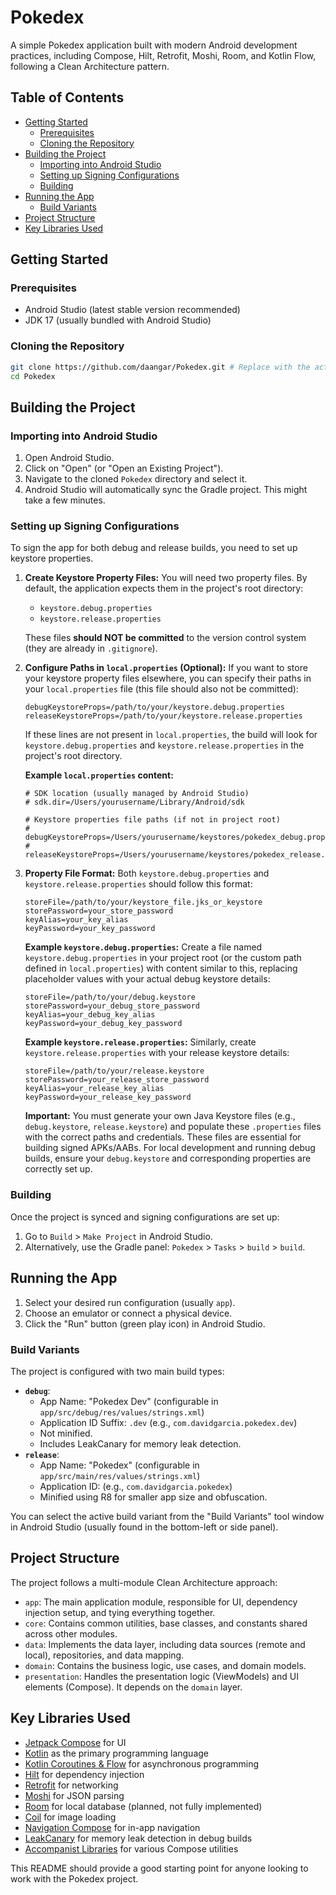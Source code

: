 # Pokedex

A simple Pokedex application built with modern Android development practices, including Compose, Hilt, Retrofit, Moshi, Room, and Kotlin Flow, following a Clean Architecture pattern.

## Table of Contents

- [Getting Started](#getting-started)
  - [Prerequisites](#prerequisites)
  - [Cloning the Repository](#cloning-the-repository)
- [Building the Project](#building-the-project)
  - [Importing into Android Studio](#importing-into-android-studio)
  - [Setting up Signing Configurations](#setting-up-signing-configurations)
  - [Building](#building)
- [Running the App](#running-the-app)
  - [Build Variants](#build-variants)
- [Project Structure](#project-structure)
- [Key Libraries Used](#key-libraries-used)

## Getting Started

### Prerequisites

- Android Studio (latest stable version recommended)
- JDK 17 (usually bundled with Android Studio)

### Cloning the Repository

```bash
git clone https://github.com/daangar/Pokedex.git # Replace with the actual repository URL
cd Pokedex
```

## Building the Project

### Importing into Android Studio

1.  Open Android Studio.
2.  Click on "Open" (or "Open an Existing Project").
3.  Navigate to the cloned `Pokedex` directory and select it.
4.  Android Studio will automatically sync the Gradle project. This might take a few minutes.

### Setting up Signing Configurations

To sign the app for both debug and release builds, you need to set up keystore properties.

1.  **Create Keystore Property Files:**
    You will need two property files. By default, the application expects them in the project's root directory:
    *   `keystore.debug.properties`
    *   `keystore.release.properties`

    These files **should NOT be committed** to the version control system (they are already in `.gitignore`).

2.  **Configure Paths in `local.properties` (Optional):**
    If you want to store your keystore property files elsewhere, you can specify their paths in your `local.properties` file (this file should also not be committed):

    ```properties
    debugKeystoreProps=/path/to/your/keystore.debug.properties
    releaseKeystoreProps=/path/to/your/keystore.release.properties
    ```
    If these lines are not present in `local.properties`, the build will look for `keystore.debug.properties` and `keystore.release.properties` in the project's root directory.

    **Example `local.properties` content:**
    ```properties
    # SDK location (usually managed by Android Studio)
    # sdk.dir=/Users/yourusername/Library/Android/sdk

    # Keystore properties file paths (if not in project root)
    # debugKeystoreProps=/Users/yourusername/keystores/pokedex_debug.properties
    # releaseKeystoreProps=/Users/yourusername/keystores/pokedex_release.properties
    ```

3.  **Property File Format:**
    Both `keystore.debug.properties` and `keystore.release.properties` should follow this format:

    ```properties
    storeFile=/path/to/your/keystore_file.jks_or_keystore
    storePassword=your_store_password
    keyAlias=your_key_alias
    keyPassword=your_key_password
    ```

    **Example `keystore.debug.properties`:**
    Create a file named `keystore.debug.properties` in your project root (or the custom path defined in `local.properties`) with content similar to this, replacing placeholder values with your actual debug keystore details:
    ```properties
    storeFile=/path/to/your/debug.keystore
    storePassword=your_debug_store_password
    keyAlias=your_debug_key_alias
    keyPassword=your_debug_key_password
    ```

    **Example `keystore.release.properties`:**
    Similarly, create `keystore.release.properties` with your release keystore details:
    ```properties
    storeFile=/path/to/your/release.keystore
    storePassword=your_release_store_password
    keyAlias=your_release_key_alias
    keyPassword=your_release_key_password
    ```
    **Important:** You must generate your own Java Keystore files (e.g., `debug.keystore`, `release.keystore`) and populate these `.properties` files with the correct paths and credentials. These files are essential for building signed APKs/AABs. For local development and running debug builds, ensure your `debug.keystore` and corresponding properties are correctly set up.

### Building

Once the project is synced and signing configurations are set up:
1.  Go to `Build` > `Make Project` in Android Studio.
2.  Alternatively, use the Gradle panel: `Pokedex` > `Tasks` > `build` > `build`.

## Running the App

1.  Select your desired run configuration (usually `app`).
2.  Choose an emulator or connect a physical device.
3.  Click the "Run" button (green play icon) in Android Studio.

### Build Variants

The project is configured with two main build types:

-   **`debug`**:
    -   App Name: "Pokedex Dev" (configurable in `app/src/debug/res/values/strings.xml`)
    -   Application ID Suffix: `.dev` (e.g., `com.davidgarcia.pokedex.dev`)
    -   Not minified.
    -   Includes LeakCanary for memory leak detection.
-   **`release`**:
    -   App Name: "Pokedex" (configurable in `app/src/main/res/values/strings.xml`)
    -   Application ID: (e.g., `com.davidgarcia.pokedex`)
    -   Minified using R8 for smaller app size and obfuscation.

You can select the active build variant from the "Build Variants" tool window in Android Studio (usually found in the bottom-left or side panel).

## Project Structure

The project follows a multi-module Clean Architecture approach:

-   `app`: The main application module, responsible for UI, dependency injection setup, and tying everything together.
-   `core`: Contains common utilities, base classes, and constants shared across other modules.
-   `data`: Implements the data layer, including data sources (remote and local), repositories, and data mapping.
-   `domain`: Contains the business logic, use cases, and domain models.
-   `presentation`: Handles the presentation logic (ViewModels) and UI elements (Compose). It depends on the `domain` layer.

## Key Libraries Used

-   [Jetpack Compose](https://developer.android.com/jetpack/compose) for UI
-   [Kotlin](https://kotlinlang.org/) as the primary programming language
-   [Kotlin Coroutines & Flow](https://kotlinlang.org/docs/coroutines-overview.html) for asynchronous programming
-   [Hilt](https://dagger.dev/hilt/) for dependency injection
-   [Retrofit](https://square.github.io/retrofit/) for networking
-   [Moshi](https://github.com/square/moshi) for JSON parsing
-   [Room](https://developer.android.com/training/data-storage/room) for local database (planned, not fully implemented)
-   [Coil](https://coil-kt.github.io/coil/) for image loading
-   [Navigation Compose](https://developer.android.com/jetpack/compose/navigation) for in-app navigation
-   [LeakCanary](https://square.github.io/leakcanary/) for memory leak detection in debug builds
-   [Accompanist Libraries](https://google.github.io/accompanist/) for various Compose utilities

This README should provide a good starting point for anyone looking to work with the Pokedex project.
